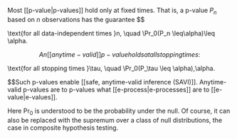 Most [[p-value|p-values]] hold only at fixed times. That is, a p-value $P_n$ based on $n$ observations has the guarantee 
$$

\text{for all data-independent times }n, \quad \Pr_0(P_n \leq\alpha)\leq \alpha.

$$
An [[anytime-valid]] p-value holds at all stopping times: 
$$

\text{for all stopping times }\tau, \quad \Pr_0(P_\tau \leq \alpha),\alpha.

$$Such p-values enable [[safe, anytime-valid inference (SAVI)]]. Anytime-valid p-values are to p-values what [[e-process|e-processes]] are to [[e-value|e-values]]. 

Here $\Pr_0$ is understood to be the probability under the null. Of course, it can also be replaced with the supremum over a class of null distributions, the case in composite hypothesis testing. 